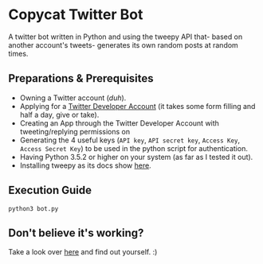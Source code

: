 
# Copycat Twitter Bot
A twitter bot written in Python and using the tweepy API that- based on another account's tweets- generates its own random posts at random times.

## Preparations & Prerequisites
* Owning a Twitter account (_duh_).
* Applying for a [Twitter Developer Account](https://developer.twitter.com) (it takes some form filling and half a day, give or take).
* Creating an App through the Twitter Developer Account with tweeting/replying permissions on
* Generating the 4 useful keys (`API key`, `API secret key`, `Access Key`, `Access Secret Key`) to be used in the python script for authentication.
* Having Python 3.5.2 or higher on your system (as far as I tested it out).
* Installing tweepy as its docs show [here](http://docs.tweepy.org/en/latest/install.html).

## Execution Guide
`python3 bot.py`

## Don't believe it's working?
Take a look over [here](https://twitter.com/radcopycat) and find out yourself. :)
